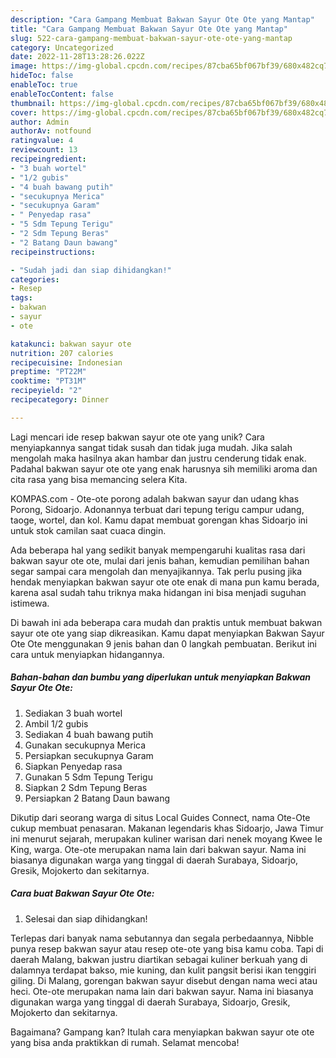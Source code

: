 ```yaml
---
description: "Cara Gampang Membuat Bakwan Sayur Ote Ote yang Mantap"
title: "Cara Gampang Membuat Bakwan Sayur Ote Ote yang Mantap"
slug: 522-cara-gampang-membuat-bakwan-sayur-ote-ote-yang-mantap
category: Uncategorized
date: 2022-11-28T13:28:26.022Z
image: https://img-global.cpcdn.com/recipes/87cba65bf067bf39/680x482cq70/bakwan-sayur-ote-ote-foto-resep-utama.jpg
hideToc: false
enableToc: true
enableTocContent: false
thumbnail: https://img-global.cpcdn.com/recipes/87cba65bf067bf39/680x482cq70/bakwan-sayur-ote-ote-foto-resep-utama.jpg
cover: https://img-global.cpcdn.com/recipes/87cba65bf067bf39/680x482cq70/bakwan-sayur-ote-ote-foto-resep-utama.jpg
author: Admin
authorAv: notfound
ratingvalue: 4
reviewcount: 13
recipeingredient:
- "3 buah wortel"
- "1/2 gubis"
- "4 buah bawang putih"
- "secukupnya Merica"
- "secukupnya Garam"
- " Penyedap rasa"
- "5 Sdm Tepung Terigu"
- "2 Sdm Tepung Beras"
- "2 Batang Daun bawang"
recipeinstructions:

- "Sudah jadi dan siap dihidangkan!"
categories:
- Resep
tags:
- bakwan
- sayur
- ote

katakunci: bakwan sayur ote 
nutrition: 207 calories
recipecuisine: Indonesian
preptime: "PT22M"
cooktime: "PT31M"
recipeyield: "2"
recipecategory: Dinner

---
```





Lagi mencari ide resep bakwan sayur ote ote yang unik? Cara menyiapkannya sangat tidak susah dan tidak juga mudah. Jika salah mengolah maka hasilnya akan hambar dan justru cenderung tidak enak. Padahal bakwan sayur ote ote yang enak harusnya sih memiliki aroma dan cita rasa yang bisa memancing selera Kita.





KOMPAS.com - Ote-ote porong adalah bakwan sayur dan udang khas Porong, Sidoarjo. Adonannya terbuat dari tepung terigu campur udang, taoge, wortel, dan kol. Kamu dapat membuat gorengan khas Sidoarjo ini untuk stok camilan saat cuaca dingin.

Ada beberapa hal yang sedikit banyak mempengaruhi kualitas rasa dari bakwan sayur ote ote, mulai dari jenis bahan, kemudian pemilihan bahan segar sampai cara mengolah dan menyajikannya. Tak perlu pusing jika hendak menyiapkan bakwan sayur ote ote enak di mana pun kamu berada, karena asal sudah tahu triknya maka hidangan ini bisa menjadi suguhan istimewa.






Di bawah ini ada beberapa cara mudah dan praktis untuk membuat bakwan sayur ote ote yang siap dikreasikan. Kamu dapat menyiapkan Bakwan Sayur Ote Ote menggunakan 9 jenis bahan dan 0 langkah pembuatan. Berikut ini cara untuk menyiapkan hidangannya.

<!--inarticleads1-->

##### Bahan-bahan dan bumbu yang diperlukan untuk menyiapkan Bakwan Sayur Ote Ote:

1. Sediakan 3 buah wortel
1. Ambil 1/2 gubis
1. Sediakan 4 buah bawang putih
1. Gunakan secukupnya Merica
1. Persiapkan secukupnya Garam
1. Siapkan  Penyedap rasa
1. Gunakan 5 Sdm Tepung Terigu
1. Siapkan 2 Sdm Tepung Beras
1. Persiapkan 2 Batang Daun bawang


Dikutip dari seorang warga di situs Local Guides Connect, nama Ote-Ote cukup membuat penasaran. Makanan legendaris khas Sidoarjo, Jawa Timur ini menurut sejarah, merupakan kuliner warisan dari nenek moyang Kwee Ie King, warga. Ote-ote merupakan nama lain dari bakwan sayur. Nama ini biasanya digunakan warga yang tinggal di daerah Surabaya, Sidoarjo, Gresik, Mojokerto dan sekitarnya. 

<!--inarticleads2-->

##### Cara buat Bakwan Sayur Ote Ote:


1. Selesai dan siap dihidangkan!

Terlepas dari banyak nama sebutannya dan segala perbedaannya, Nibble punya resep bakwan sayur atau resep ote-ote yang bisa kamu coba. Tapi di daerah Malang, bakwan justru diartikan sebagai kuliner berkuah yang di dalamnya terdapat bakso, mie kuning, dan kulit pangsit berisi ikan tenggiri giling. Di Malang, gorengan bakwan sayur disebut dengan nama weci atau heci. Ote-ote merupakan nama lain dari bakwan sayur. Nama ini biasanya digunakan warga yang tinggal di daerah Surabaya, Sidoarjo, Gresik, Mojokerto dan sekitarnya. 

Bagaimana? Gampang kan? Itulah cara menyiapkan bakwan sayur ote ote yang bisa anda praktikkan di rumah. Selamat mencoba!
